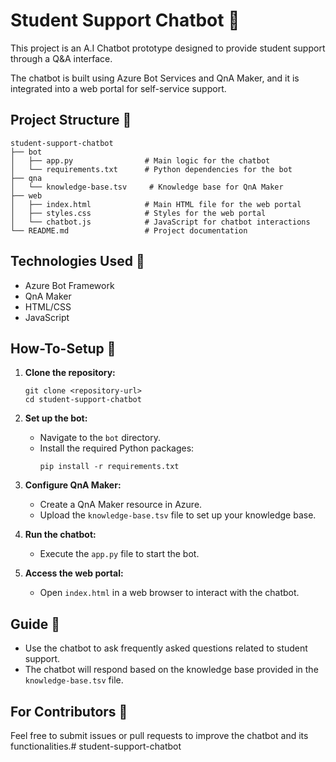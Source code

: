 # Student Support Chatbot 🤖

This project is an A.I Chatbot prototype designed to provide student support through a Q&A interface.

The chatbot is built using Azure Bot Services and QnA Maker, and it is integrated into a web portal for self-service support.

## Project Structure 🤖

```
student-support-chatbot
├── bot
│   ├── app.py                # Main logic for the chatbot
│   └── requirements.txt      # Python dependencies for the bot
├── qna
│   └── knowledge-base.tsv     # Knowledge base for QnA Maker
├── web
│   ├── index.html            # Main HTML file for the web portal
│   ├── styles.css            # Styles for the web portal
│   └── chatbot.js            # JavaScript for chatbot interactions
└── README.md                 # Project documentation
```

## Technologies Used 🤖

- Azure Bot Framework
- QnA Maker
- HTML/CSS
- JavaScript

## How-To-Setup 🤖

1. **Clone the repository:**
   ```
   git clone <repository-url>
   cd student-support-chatbot
   ```

2. **Set up the bot:**
   - Navigate to the `bot` directory.
   - Install the required Python packages:
     ```
     pip install -r requirements.txt
     ```

3. **Configure QnA Maker:**
   - Create a QnA Maker resource in Azure.
   - Upload the `knowledge-base.tsv` file to set up your knowledge base.

4. **Run the chatbot:**
   - Execute the `app.py` file to start the bot.

5. **Access the web portal:**
   - Open `index.html` in a web browser to interact with the chatbot.

## Guide 🤖

- Use the chatbot to ask frequently asked questions related to student support.
- The chatbot will respond based on the knowledge base provided in the `knowledge-base.tsv` file.

## For Contributors 🤖

Feel free to submit issues or pull requests to improve the chatbot and its functionalities.#   s t u d e n t - s u p p o r t - c h a t b o t  
 